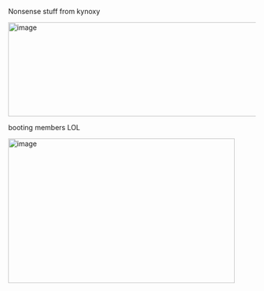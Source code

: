 Nonsense stuff from kynoxy

<img width="548" height="192" alt="image" src="https://github.com/user-attachments/assets/b7fdd2d0-e8e5-4a9b-98b4-1cb8012a5e27" />

booting members LOL


<img width="461" height="295" alt="image" src="https://github.com/user-attachments/assets/e5e0ac3d-25a7-4cbe-a1ec-046389ac5307" />
